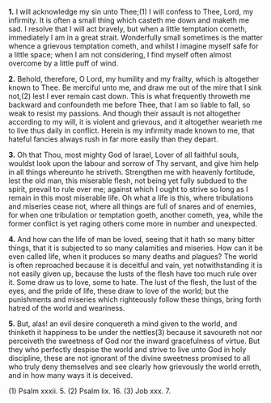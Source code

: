 **1.** I will acknowledge my sin unto Thee;(1) I will confess to Thee, Lord, my infirmity. It is often a small thing which casteth me down and maketh me sad. I resolve that I will act bravely, but when a little temptation cometh, immediately I am in a great strait. Wonderfully small sometimes is the matter whence a grievous temptation cometh, and whilst I imagine myself safe for a little space; when I am not considering, I find myself often almost overcome by a little puff of wind.

**2.** Behold, therefore, O Lord, my humility and my frailty, which is altogether known to Thee. Be merciful unto me, and draw me out of the mire that I sink not,(2) lest I ever remain cast down. This is what frequently throweth me backward and confoundeth me before Thee, that I am so liable to fall, so weak to resist my passions. And though their assault is not altogether according to my will, it is violent and grievous, and it altogether wearieth me to live thus daily in conflict. Herein is my infirmity made known to me, that hateful fancies always rush in far more easily than they depart.

**3.** Oh that Thou, most mighty God of Israel, Lover of all faithful souls, wouldst look upon the labour and sorrow of Thy servant, and give him help in all things whereunto he striveth. Strengthen me with heavenly fortitude, lest the old man, this miserable flesh, not being yet fully subdued to the spirit, prevail to rule over me; against which I ought to strive so long as I remain in this most miserable life. Oh what a life is this, where tribulations and miseries cease not, where all things are full of snares and of enemies, for when one tribulation or temptation goeth, another cometh, yea, while the former conflict is yet raging others come more in number and unexpected.

**4.** And how can the life of man be loved, seeing that it hath so many bitter things, that it is subjected to so many calamities and miseries. How can it be even called life, when it produces so many deaths and plagues? The world is often reproached because it is deceitful and vain, yet notwithstanding it is not easily given up, because the lusts of the flesh have too much rule over it. Some draw us to love, some to hate. The lust of the flesh, the lust of the eyes, and the pride of life, these draw to love of the world; but the punishments and miseries which righteously follow these things, bring forth hatred of the world and weariness.

**5.** But, alas! an evil desire conquereth a mind given to the world, and thinketh it happiness to be under the nettles(3) because it savoureth not nor perceiveth the sweetness of God nor the inward gracefulness of virtue. But they who perfectly despise the world and strive to live unto God in holy discipline, these are not ignorant of the divine sweetness promised to all who truly deny themselves and see clearly how grievously the world erreth, and in how many ways it is deceived.

\(1\) Psalm xxxii. 5. (2) Psalm lix. 16. (3) Job xxx. 7.

